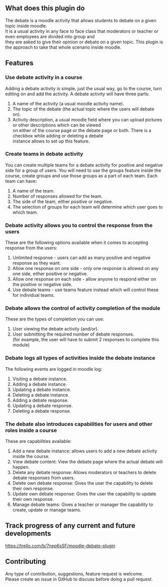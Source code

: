 ## What does this plugin do ##

The debate is a moodle activity that allows students to debate on a given topic inside moodle.<br />
It is a usual activity in any face to face class that moderators or teacher or even employees are divided into group and<br />
they are asked to give their opinion or debate on a given topic. This plugin is the approach to take that whole scenario inside moodle.<br />

## Features ##

### Use debate activity in a course ###
Adding a debate activity is simple, just the usual way, go to the course, turn editing on
and add the activity. A debate activity will have three parts:<br />
1. A name of the activity (a usual moodle activity name).<br />
2. The topic of the debate (the actual topic where the users will debate on).<br />
3. Activity description, a usual moodle field where you can upload pictures or other descriptions which can be viewed<br />
   on either of the course page or the debate page or both. There is a checkbox while adding or deleting a debate<br />
   instance allows to set up this feature.   <br />

### Create teams in debate activity ###
You can create multiple teams for a debate activity for positive and negative side for a group of users.
You will need to use the groups feature inside the course, create groups and use those groups as a part of each team.
Each team can have:<br/>
1. A name of the team.<br/>
2. Number of responses allowed for the team.<br/>
3. The side of the team, either positive or negative.<br/>
4. The selection of groups for each team will determine which user goes to which team.<br/>


### Debate activity allows you to control the response from the users ###
These are the following options available when it comes to accepting response from the users:<br />
1. Unlimited response - users can add as many positive and negative response as they want.<br />
2. Allow one response on one side - only one response is allowed on any one side, either positive or negative.<br />
3. Allow one response on each side - allow anyone to respond either on the positive or negative side.<br />
4. Use debate teams - use teams feature instead which will control these for individual teams.<br />

### Debate allows the control of activity completion of the module ###
These are the types of completion you can use:<br />
1. User viewing the debate activity (and/or). <br />
2. User submitting the required number of debate responses. <br />
   (for example, the user will have to submit 2 responses to complete this module)<br />

### Debate logs all types of activities inside the debate instance ###
The following events are logged in moodle log:<br />
1. Visiting a debate instance.<br />
2. Adding a debate instance.<br />
3. Updating a debate instance.<br />
4. Deleting a debate instance.<br />
5. Adding a debate response.<br />
6. Updating a debate response.<br />
7. Deleting a debate response.<br />

### The debate also introduces capabilities for users and other roles inside a course ###
These are capabilities available:<br />
1. Add a new debate instance: allows users to add a new debate activity inside the course.<br />
2. View debate content: View the debate page where the actual debate will happen.<br />
3. Delete any debate response: Allows moderators or teachers to delete debate responses from users.<br />
4. Delete own debate response: Gives the user the capability to delete their own response.<br />
5. Update own debate response: Gives the user the capability to update their own response.<br />
6. Manage debate teams: Gives a teacher or manager the capability to create, update or manage teams.<br />

## Track progress of any current and future developments ##
https://trello.com/b/7nep6sSF/moodle-debate-plugin

## Contributing ##
Any type of contribution, suggestions, feature request is welcome. <br />
Please create an issue in GitHub to discuss before doing a pull request.<br />

